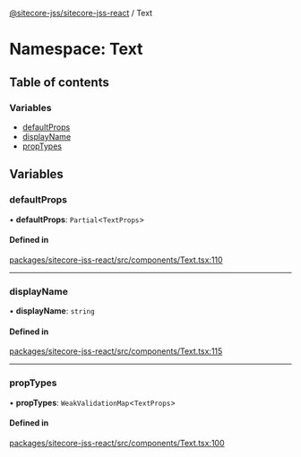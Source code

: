 [@sitecore-jss/sitecore-jss-react](../README.md) / Text

# Namespace: Text

## Table of contents

### Variables

- [defaultProps](Text.md#defaultprops)
- [displayName](Text.md#displayname)
- [propTypes](Text.md#proptypes)

## Variables

### defaultProps

• **defaultProps**: `Partial`\<`TextProps`\>

#### Defined in

[packages/sitecore-jss-react/src/components/Text.tsx:110](https://github.com/Sitecore/jss/blob/71482ee0c/packages/sitecore-jss-react/src/components/Text.tsx#L110)

___

### displayName

• **displayName**: `string`

#### Defined in

[packages/sitecore-jss-react/src/components/Text.tsx:115](https://github.com/Sitecore/jss/blob/71482ee0c/packages/sitecore-jss-react/src/components/Text.tsx#L115)

___

### propTypes

• **propTypes**: `WeakValidationMap`\<`TextProps`\>

#### Defined in

[packages/sitecore-jss-react/src/components/Text.tsx:100](https://github.com/Sitecore/jss/blob/71482ee0c/packages/sitecore-jss-react/src/components/Text.tsx#L100)
